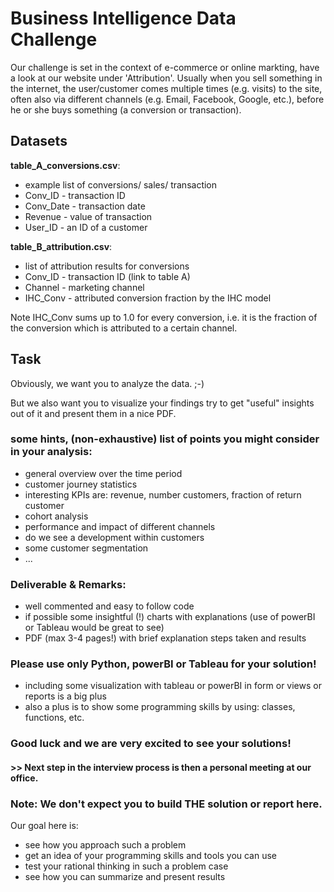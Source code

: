 # Business Intelligence Data Challenge

Our challenge is set in the context of e-commerce or online markting, have a look at our
website under 'Attribution'. Usually when you sell something in the internet, the user/customer 
comes multiple times (e.g. visits) to the site, often also via different channels (e.g. Email, Facebook, Google, etc.),
before he or she buys something (a conversion or transaction).

## Datasets

**table_A_conversions.csv**:
* example list of conversions/ sales/ transaction
* Conv_ID - transaction ID
* Conv_Date - transaction date
* Revenue - value of transaction
* User_ID - an ID of a customer

**table_B_attribution.csv**:
* list of attribution results for conversions
* Conv_ID - transaction ID (link to table A)
* Channel - marketing channel
* IHC_Conv - attributed conversion fraction by the IHC model

Note IHC_Conv sums up to 1.0 for every conversion, i.e. it is the fraction of the 
conversion which is attributed to a certain channel.

## Task

Obviously, we want you to analyze the data. ;-)

But we also want you to visualize your findings try to get "useful" insights out of it and present them in a nice
PDF.

### some hints, (non-exhaustive) list of points you might consider in your analysis:

* general overview over the time period
* customer journey statistics
* interesting KPIs are: revenue, number customers, fraction of return customer
* cohort analysis
* performance and impact of different channels
* do we see a development within customers
* some customer segmentation
* ...


### Deliverable & Remarks:
* well commented and easy to follow code
* if possible some insightful (!) charts with explanations (use of powerBI or Tableau would be great to see)
* PDF (max 3-4 pages!) with brief explanation steps taken and results



### Please use only Python, powerBI or Tableau for your solution!
* including some visualization with tableau or powerBI in form or views or reports is a big plus
* also a plus is to show some programming skills by using: classes, functions, etc.


### Good luck and we are very excited to see your solutions! 

#### >> Next step in the interview process is then a personal meeting at our office.


### Note: We don't expect you to build THE solution or report here.
Our goal here is:
* see how you approach such a problem
* get an idea of your programming skills and tools you can use
* test your rational thinking in such a problem case
* see how you can summarize and present results

